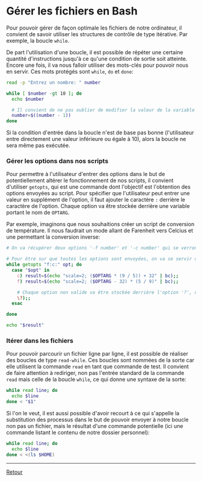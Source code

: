 # Gérer les fichiers en Bash

Pour pouvoir gérer de façon optimale les fichiers de notre ordinateur, il convient de savoir utiliser les structures de contrôle de type itérative. Par exemple, la boucle `while`.

De part l'utilisation d'une boucle, il est possible de répéter une certaine quantité d'instructions jusqu'à ce qu'une condition de sortie soit atteinte. Encore une fois, il va nous falloir utiliser des mots-clés pour pouvoir nous en servir. Ces mots protégés sont `while`, `do` et `done`:

```bash
read -p "Entrez un nombre: " number

while [ $number -gt 10 ]; do
  echo $number

  # Il convient de ne pas oublier de modifier la valeur de la variable sous peine d'avoir une boucle infinie
  number=$((number - 1)) 
done
```

Si la condition d'entrée dans la boucle n'est de base pas bonne (l'utilisateur entre directement une valeur inférieure ou égale à 10), alors la boucle ne sera même pas exécutée.

### Gérer les options dans nos scripts

Pour permettre à l'utilisateur d'entrer des options dans le but de potentiellement altérer le fonctionnement de nos scripts, il convient d'utiliser `getopts`, qui est une commande dont l'objectif est l'obtention des options envoyées au script. Pour spécifier que l'utilisateur peut entrer une valeur en supplément de l'option, il faut ajouter le caractère `:` derrière le caractère de l'option. Chaque option va être stockée derrière une variable portant le nom de `OPTARG`. 

Par exemple, imaginons que nous souhaitions créer un script de conversion de température. Il nous faudrait un mode allant de Farenheit vers Celcius et une permettant la conversion inverse:

```bash
# On va récupérer deux options '-f number' et '-c number' qui se verront stockées dans la variable ops

# Pour être sur que toutes les options sont envoyées, on va se servir d'une structure 'while'
while getopts "f:c:" opt; do
  case "$opt" in
    c) result=$(echo "scale=2; ($OPTARG * (9 / 5)) + 32" | bc);;
    f) result=$(echo "scale=2; ($OPTARG - 32) * (5 / 9)" | bc);;

    # Chaque option non valide va être stockée derrière l'option '?', ce qui permet de rendre notre 'default' plus précis dans ce cas précis
    \?);;
  esac

done 

echo "$result"
```

### Itérer dans les fichiers

Pour pouvoir parcourir un fichier ligne par ligne, il est possible de réaliser des boucles de type `read-while`. Ces boucles sont nommées de la sorte car elle utilisent la commande `read` en tant que commande de test. Il convient de faire attention à rediriger, non pas l'entrée standard de la commande `read` mais celle de la boucle `while`, ce qui donne une syntaxe de la sorte:

```bash
while read line; do
  echo $line
done < "$1"
```

Si l'on le veut, il est aussi possible d'avoir recourt à ce qui s'appelle la substitution des processus dans le but de pouvoir envoyer à notre boucle non pas un fichier, mais le résultat d'une commande potentielle (ici une commande listant le contenu de notre dossier personnel): 

```bash
while read line; do
  echo $line
done < <(ls $HOME)
```

---

[Retour](../README.md)
